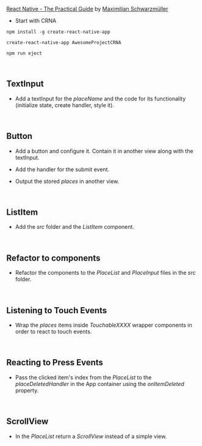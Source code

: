 [React Native - The Practical Guide](https://www.udemy.com/react-native-the-practical-guide/) by [Maximilian Schwarzmüller](https://www.udemy.com/user/maximilian-schwarzmuller/)

* Start with CRNA
```
npm install -g create-react-native-app
```
```
create-react-native-app AwesomeProjectCRNA
```
```
npm run eject
```


&nbsp;
## TextInput

* Add a textInput for the *placeName* and the code for its functionality (initialize state, create handler, style it).



&nbsp;
## Button

* Add a button and configure it. Contain it in another view along with the textInput.

* Add the handler for the submit event.

* Output the stored *places* in another view.



&nbsp;
## ListItem

* Add the *src* folder and the *ListItem* component.



&nbsp;
## Refactor to components

* Refactor the components to the *PlaceList* and *PlaceInput* files in the *src* folder.



&nbsp;
## Listening to Touch Events

* Wrap the *places* items inside *TouchableXXXX* wrapper components in order to react to touch events.



&nbsp;
## Reacting to Press Events

* Pass the clicked item's index from the *PlaceList* to the *placeDeletedHandler* in the App container using the *onItemDeleted* property.



&nbsp;
## ScrollView

* In the *PlaceList* return a *ScrollView* instead of a simple view.
